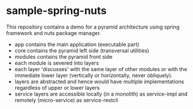 # sample-spring-nuts
This repository contains a demo for a pyramid architecture using spring framework and nuts package manager.

* app contains the main application (executable part)
* core contains the pyramid left side (transversal utilities)
* modules contains the pyramid front side
* each module is severed into layers
* each layer 'discusses' with the same layer of other modules or with the immediate lower layer (vertically or horizontally, never obliquely).
* layers are abstracted and hence would have multiple implementations regardless of upper or lower layers
* service layers are accessible locally (in a monolith) as service-impl and remotely (micro-service) as service-restcli